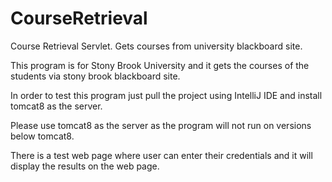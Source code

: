 # CourseRetrieval
Course Retrieval Servlet. Gets courses from university blackboard site.

This program is for Stony Brook University and it gets the courses of the students via stony brook blackboard site.

In order to test this program just pull the project using IntelliJ IDE and install tomcat8 as the server.

Please use tomcat8 as the server as the program will not run on versions below tomcat8.

There is a test web page where user can enter their credentials and it will display the results on the web page.
